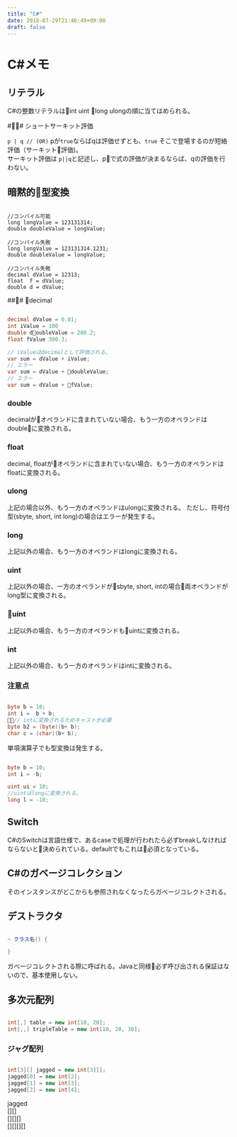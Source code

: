 ```yaml
---
title: "C#"
date: 2018-07-29T21:46:49+09:00
draft: false
---
```


# C#メモ

## リテラル

C#の整数リテラルはint uint long ulongの順に当てはめられる。

## ショートサーキット評価

```p | q // (OR)```
pが```true```ならばqは評価せずとも、```true```
そこで登場するのが短絡評価（サーキット評価)。  
サーキット評価は ```p||q```と記述し、pで式の評価が決まるならば、qの評価を行わない。

## 暗黙的型変換

```C#

//コンパイル可能
long longValue = 123131314;
double doubleValue = longValue;

//コンパイル失敗
long longValue = 123131314.1231;
double doubleValue = longValue;

//コンパイル失敗
decimal dValue = 12313;
float  f = dValue;
double d = dValue;

```

### decimal

```C#

decimal dValue = 0.01;
int iValue = 100
double doubleValue = 200.2;
float fValue 300.3;

// iValueはdecimalとして評価される。
var sum = dValue + iValue;
// エラー
var sum = dValue + doubleValue;
// エラー
var sum = dValue + fValue;

```

### double

decimalがオペランドに含まれていない場合、もう一方のオペランドはdoubleに変換される。

### float

decimal, floatがオペランドに含まれていない場合、もう一方のオペランドはfloatに変換される。

### ulong

上記の場合以外、もう一方のオペランドはulongに変換される。
ただし、符号付型(sbyte, short, int long)の場合はエラーが発生する。

### long

上記以外の場合、もう一方のオペランドはlongに変換される。

### uint

上記以外の場合、一方のオペランドがsbyte, short, intの場合両オペランドがlong型に変換される。

### uint

上記以外の場合、もう一方のオペランドもuintに変換される。

### int

上記以外の場合、もう一方のオペランドはintに変換される。

### 注意点

```C#

byte b = 10;
int i =  b + b;
// intに変換されるためキャストが必要
byte b2 = (byte)(b+ b);
char c = (char)(b+ b);

```

単項演算子でも型変換は発生する。  

```C#

byte b = 10;
int i = -b;

uint ui = 10;
//uintはlongに変換される。
long l = -10;

```

## Switch

C#のSwitchは言語仕様で、あるcaseで処理が行われたら必ずbreakしなければならないと決められている。defaultでもこれは必須となっている。

## C#のガベージコレクション
そのインスタンスがどこからも参照されなくなったらガベージコレクトされる。

## デストラクタ

```C#

~ クラス名() {

}

```
ガベージコレクトされる際に呼ばれる。Javaと同様必ず呼び出される保証はないので、基本使用しない。

## 多次元配列

```C#

int[,] table = new int[10, 20];
int[,,] tripleTable = new int[10, 20, 30];

```

### ジャグ配列

```C#

int[3][] jagged = new int[3][];
jagged[0] = new int[2];
jagged[1] = new int[3];
jagged[2] = new int[4];

```
jagged  
[][]  
[][][]  
[][][][]  

